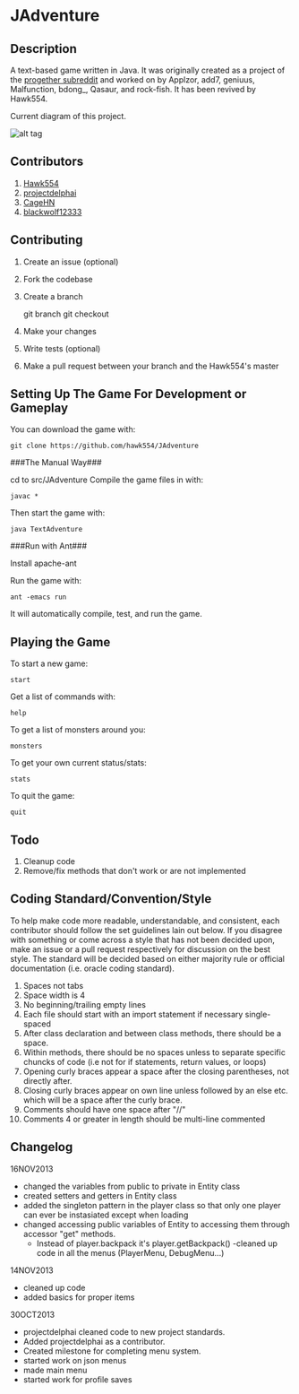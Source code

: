 JAdventure
==============================================

Description
-------------
A text-based game written in Java. It was originally created as a project of the [progether subreddit](http://www.reddit.com/r/progether) and worked on by Applzor, add7, geniuus, Malfunction, bdong_, Qasaur, and rock-fish. It has been revived by Hawk554.

Current diagram of this project.

![alt tag](http://i.imgur.com/Fhn2dEr.png)

Contributors
-------------

 1. [Hawk554](https://github.com/hawk554)
 1. [projectdelphai](https://github.com/projectdelphai)
 1. [CageHN](https://github.com/CageHN)
 2. [blackwolf12333](https://github.com/blackwolf12333)


Contributing
-------------

 1. Create an issue (optional)
 1. Fork the codebase
 1. Create a branch

      git branch <branchName>
      git checkout <branchName>

 1. Make your changes
 1. Write tests (optional)
 1. Make a pull request between your branch and the Hawk554's master

Setting Up The Game For Development or Gameplay
-----------------

You can download the game with:

    git clone https://github.com/hawk554/JAdventure

###The Manual Way###

cd to src/JAdventure
Compile the game files in with:

    javac *

Then start the game with:

    java TextAdventure

###Run with Ant###

Install apache-ant

Run the game with:

    ant -emacs run

It will automatically compile, test, and run the game.


Playing the Game
--------------

To start a new game:

    start

Get a list of commands with:

    help

To get a list of monsters around you:

    monsters

To get your own current status/stats:

    stats

To quit the game:

    quit

Todo
------------------
 1. Cleanup code
 1. Remove/fix methods that don't work or are not implemented

Coding Standard/Convention/Style
-------------------
To help make code more readable, understandable, and consistent, each contributor should follow the set guidelines lain out below. If you disagree with something or come across a style that has not been decided upon, make an issue or a pull request respectively for discussion on the best style. The standard will be decided based on either majority rule or official documentation (i.e. oracle coding standard).

 1. Spaces not tabs
 1. Space width is 4
 1. No beginning/trailing empty lines
 1. Each file should start with an import statement if necessary single-spaced
 1. After class declaration and between class methods, there should be a space.
 1. Within methods, there should be no spaces unless to separate specific chuncks of code (i.e not for if statements, return values, or loops)
 1. Opening curly braces appear a space after the closing parentheses, not directly after.
 1. Closing curly braces appear on own line unless followed by an else etc. which will be a space after the curly brace.
 1. Comments should have one space after "//"
 1. Comments 4 or greater in length should be multi-line commented

Changelog
------------

16NOV2013
- changed the variables from public to private in Entity class
- created setters and getters in Entity class
- added the singleton pattern in the player class so that only one player can ever be instasiated except when loading
- changed accessing public variables of Entity to accessing them through accessor "get" methods.
    - Instead of player.backpack it's player.getBackpack()
-cleaned up code in all the menus (PlayerMenu, DebugMenu...)

14NOV2013
- cleaned up code
- added basics for proper items

30OCT2013 
- projectdelphai cleaned code to new project standards. 
- Added projectdelphai as a contributor.
- Created milestone for completing menu system.
- started work on json menus
- made main menu
- started work for profile saves
